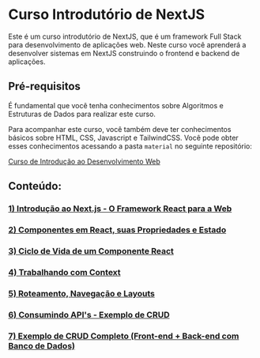 # Curso Introdutório de NextJS

Este é um curso introdutório de NextJS, que é um framework Full Stack para desenvolvimento de aplicações web. Neste curso você aprenderá a desenvolver sistemas em NextJS construindo o frontend e backend de aplicações.

## Pré-requisitos

É fundamental que você tenha conhecimentos sobre Algoritmos e Estruturas de Dados para realizar este curso.

Para acompanhar este curso, você também deve ter conhecimentos básicos sobre HTML, CSS, Javascript e  TailwindCSS. Você pode obter esses conhecimentos acessando a pasta `material` no seguinte repositório:

[Curso de Introdução ao Desenvolvimento Web](https://github.com/camillofalcao/curso-intro-web)

## Conteúdo:

### [1) Introdução ao Next.js - O Framework React para a Web](/next-01-introducao)
### [2) Componentes em React, suas Propriedades e Estado](/next-02-props-state)
### [3) Ciclo de Vida de um Componente React](/next-03-ciclo-de-vida)
### [4) Trabalhando com Context](/next-04-context)
### [5) Roteamento, Navegação e Layouts](/next-05-roteamento)
### [6) Consumindo API's - Exemplo de CRUD](/next-06-consumindo-apis/)
### [7) Exemplo de CRUD Completo (Front-end + Back-end com Banco de Dados)](/next-07-crud-completo-com-bd/)

